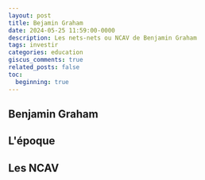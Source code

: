 ```yaml
---
layout: post
title: Bejamin Graham
date: 2024-05-25 11:59:00-0000
description: Les nets-nets ou NCAV de Benjamin Graham
tags: investir
categories: education
giscus_comments: true
related_posts: false
toc:
  beginning: true
---
```


## Benjamin Graham

## L'époque

## Les NCAV



